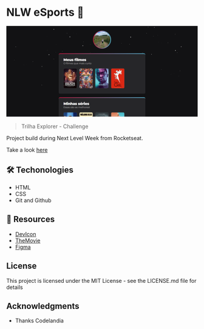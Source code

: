 # NLW eSports 🚀

![preview](/github/preview.png)

> Trilha Explorer - Challenge

Project build during Next Level Week from Rocketseat.

Take a look [here](https://vivianemartini.github.io/nlw-eSports-explorer-desafio/)

## 🛠️ Techonologies

- HTML
- CSS
- Git and Github

## 📄 Resources

- [DevIcon](https://devicon.dev/)
- [TheMovie](https://www.themoviedb.org/)
- [Figma](https://www.figma.com/file/7m8EnJ23p7Nfwrlb3c4Ois/NLW-eSports---Desafio-Extra?node-id=79%3A2502)

## License
This project is licensed under the MIT License - see the LICENSE.md file for details

## Acknowledgments
- Thanks Codelandia

